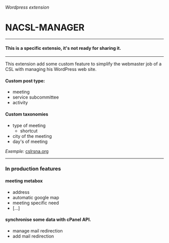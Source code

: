 *Wordpress extension*
# NACSL-MANAGER
***
#### This is a specific extensio, it's not ready for sharing it.
***

This extension add some custom feature to simplify the webmaster job of a CSL with managing his WordPress web site.

#### Custom post type:
- meeting
- service subcommittee
- activity

#### Custom taxonomies
- type of meeting
  - shortcut
- city of the meeting
- day's of meeting

*Exemple:*
[cslrsna.org](https://cslrsna.org)

***
### In production features

#### meeting metabox
- address
- automatic google map
- meeting specific need
- [...]

#### synchronise some data with cPanel API.
- manage mail redirection
- add mail redirection
